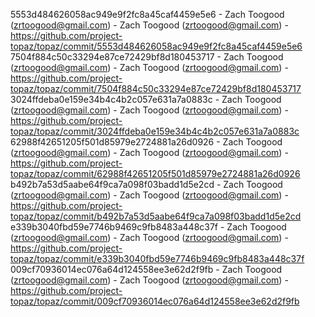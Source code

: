 5553d484626058ac949e9f2fc8a45caf4459e5e6 - Zach Toogood (zrtoogood@gmail.com) - Zach Toogood (zrtoogood@gmail.com) - https://github.com/project-topaz/topaz/commit/5553d484626058ac949e9f2fc8a45caf4459e5e6
7504f884c50c33294e87ce72429bf8d180453717 - Zach Toogood (zrtoogood@gmail.com) - Zach Toogood (zrtoogood@gmail.com) - https://github.com/project-topaz/topaz/commit/7504f884c50c33294e87ce72429bf8d180453717
3024ffdeba0e159e34b4c4b2c057e631a7a0883c - Zach Toogood (zrtoogood@gmail.com) - Zach Toogood (zrtoogood@gmail.com) - https://github.com/project-topaz/topaz/commit/3024ffdeba0e159e34b4c4b2c057e631a7a0883c
62988f42651205f501d85979e2724881a26d0926 - Zach Toogood (zrtoogood@gmail.com) - Zach Toogood (zrtoogood@gmail.com) - https://github.com/project-topaz/topaz/commit/62988f42651205f501d85979e2724881a26d0926
b492b7a53d5aabe64f9ca7a098f03badd1d5e2cd - Zach Toogood (zrtoogood@gmail.com) - Zach Toogood (zrtoogood@gmail.com) - https://github.com/project-topaz/topaz/commit/b492b7a53d5aabe64f9ca7a098f03badd1d5e2cd
e339b3040fbd59e7746b9469c9fb8483a448c37f - Zach Toogood (zrtoogood@gmail.com) - Zach Toogood (zrtoogood@gmail.com) - https://github.com/project-topaz/topaz/commit/e339b3040fbd59e7746b9469c9fb8483a448c37f
009cf70936014ec076a64d124558ee3e62d2f9fb - Zach Toogood (zrtoogood@gmail.com) - Zach Toogood (zrtoogood@gmail.com) - https://github.com/project-topaz/topaz/commit/009cf70936014ec076a64d124558ee3e62d2f9fb
